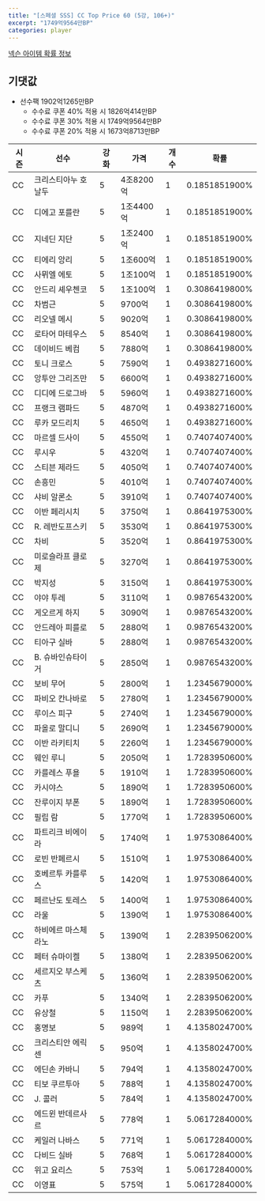 ```yaml
---
title: "[스페셜 SSS] CC Top Price 60 (5강, 106+)"
excerpt: "1749억9564만BP"
categories: player
---
```

[넥슨 아이템 확률 정보](http://iteminfo.nexon.com/probability/fo4?sn=7414)

## 기댓값
  - 선수팩 1902억1265만BP
    - 수수료 쿠폰 40% 적용 시 1826억414만BP
    - 수수료 쿠폰 30% 적용 시 1749억9564만BP
    - 수수료 쿠폰 20% 적용 시 1673억8713만BP


|시즌|선수|강화|가격|개수|확률|
|---|---|---|---|---|---|
|CC|크리스티아누 호날두|5|4조8200억|1|0.1851851900%|
|CC|디에고 포를란|5|1조4400억|1|0.1851851900%|
|CC|지네딘 지단|5|1조2400억|1|0.1851851900%|
|CC|티에리 앙리|5|1조600억|1|0.1851851900%|
|CC|사뮈엘 에토|5|1조100억|1|0.1851851900%|
|CC|안드리 셰우첸코|5|1조100억|1|0.3086419800%|
|CC|차범근|5|9700억|1|0.3086419800%|
|CC|리오넬 메시|5|9020억|1|0.3086419800%|
|CC|로타어 마테우스|5|8540억|1|0.3086419800%|
|CC|데이비드 베컴|5|7880억|1|0.3086419800%|
|CC|토니 크로스|5|7590억|1|0.4938271600%|
|CC|앙투안 그리즈만|5|6600억|1|0.4938271600%|
|CC|디디에 드로그바|5|5960억|1|0.4938271600%|
|CC|프랭크 램파드|5|4870억|1|0.4938271600%|
|CC|루카 모드리치|5|4650억|1|0.4938271600%|
|CC|마르셀 드사이|5|4550억|1|0.7407407400%|
|CC|루시우|5|4320억|1|0.7407407400%|
|CC|스티븐 제라드|5|4050억|1|0.7407407400%|
|CC|손흥민|5|4010억|1|0.7407407400%|
|CC|샤비 알론소|5|3910억|1|0.7407407400%|
|CC|이반 페리시치|5|3750억|1|0.8641975300%|
|CC|R. 레반도프스키|5|3530억|1|0.8641975300%|
|CC|차비|5|3520억|1|0.8641975300%|
|CC|미로슬라프 클로제|5|3270억|1|0.8641975300%|
|CC|박지성|5|3150억|1|0.8641975300%|
|CC|야야 투레|5|3110억|1|0.9876543200%|
|CC|게오르게 하지|5|3090억|1|0.9876543200%|
|CC|안드레아 피를로|5|2880억|1|0.9876543200%|
|CC|티아구 실바|5|2880억|1|0.9876543200%|
|CC|B. 슈바인슈타이거|5|2850억|1|0.9876543200%|
|CC|보비 무어|5|2800억|1|1.2345679000%|
|CC|파비오 칸나바로|5|2780억|1|1.2345679000%|
|CC|루이스 피구|5|2740억|1|1.2345679000%|
|CC|파올로 말디니|5|2690억|1|1.2345679000%|
|CC|이반 라키티치|5|2260억|1|1.2345679000%|
|CC|웨인 루니|5|2050억|1|1.7283950600%|
|CC|카를레스 푸욜|5|1910억|1|1.7283950600%|
|CC|카시야스|5|1890억|1|1.7283950600%|
|CC|잔루이지 부폰|5|1890억|1|1.7283950600%|
|CC|필립 람|5|1770억|1|1.7283950600%|
|CC|파트리크 비에이라|5|1740억|1|1.9753086400%|
|CC|로빈 반페르시|5|1510억|1|1.9753086400%|
|CC|호베르투 카를루스|5|1420억|1|1.9753086400%|
|CC|페르난도 토레스|5|1400억|1|1.9753086400%|
|CC|라울|5|1390억|1|1.9753086400%|
|CC|하비에르 마스체라노|5|1390억|1|2.2839506200%|
|CC|페터 슈마이켈|5|1380억|1|2.2839506200%|
|CC|세르지오 부스케츠|5|1360억|1|2.2839506200%|
|CC|카푸|5|1340억|1|2.2839506200%|
|CC|유상철|5|1150억|1|2.2839506200%|
|CC|홍명보|5|989억|1|4.1358024700%|
|CC|크리스티안 에릭센|5|950억|1|4.1358024700%|
|CC|에딘손 카바니|5|794억|1|4.1358024700%|
|CC|티보 쿠르투아|5|788억|1|4.1358024700%|
|CC|J. 콜러|5|784억|1|4.1358024700%|
|CC|에드윈 반데르사르|5|778억|1|5.0617284000%|
|CC|케일러 나바스|5|771억|1|5.0617284000%|
|CC|다비드 실바|5|768억|1|5.0617284000%|
|CC|위고 요리스|5|753억|1|5.0617284000%|
|CC|이영표|5|575억|1|5.0617284000%|
